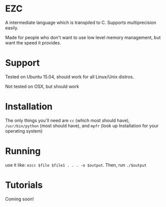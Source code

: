 # EZC

A intermediate language which is transpiled to C. Supports multiprecision easily.

Made for people who don't want to use low level memory management, but want the speed it provides.

# Support

Tested on Ubuntu 15.04, should work for all Linux/Unix distros.

Not tested on OSX, but should work

# Installation

The only things you'll need are `cc` (which most should have), `/usr/bin/python` (most should have), and `mpfr` (look up Installation for your operating system)

# Running

use it like: `ezcc $file $file1 . . . -o $output`. Then, run `./$output`

# Tutorials

Coming soon!
